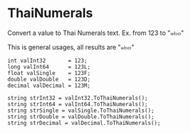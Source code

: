 ThaiNumerals
============

Convert a value to Thai Numerals text. Ex. from 123 to "๑๒๓"


This is general usages, all results are "๑๒๓"

    int valInt32       = 123;
    long valInt64      = 123L;
    float valSingle    = 123F;
    double valDouble   = 123D;
    decimal valDecimal = 123M;

    string strInt32 = valInt32.ToThaiNumerals();
    string strInt64 = valInt64.ToThaiNumerals();
    string strSingle = valSingle.ToThaiNumerals();
    string strDouble = valDouble.ToThaiNumerals();
    string strDecimal = valDecimal.ToThaiNumerals();    
